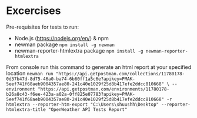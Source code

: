 # Excercises
Pre-requisites for tests to run:
* Node.js (https://nodejs.org/en/) & npm
* newman package `npm install -g newman`
* newman-reporter-htmlextra package `npm install -g newman-reporter-htmlextra`

From console run this command to generate an html report at your specified location
`newman run "https://api.getpostman.com/collections/11780178-0d37b47d-8d75-46a0-ba74-6b60ff1a5c6e?apikey=PMAK-5eef741f68aeb9004357ae80-241c40e1029f25d8b417efe2ddcc810668" \
    --environment "https://api.getpostman.com/environments/11780178-b26a8c43-f6ee-423a-a02a-0ff825e07783?apikey=PMAK-5eef741f68aeb9004357ae80-241c40e1029f25d8b417efe2ddcc810668" -r htmlextra --reporter-htm-export "C:\Users\shuushh\Desktop" --reporter-htmlextra-title "OpenWeather API Tests Report" `
